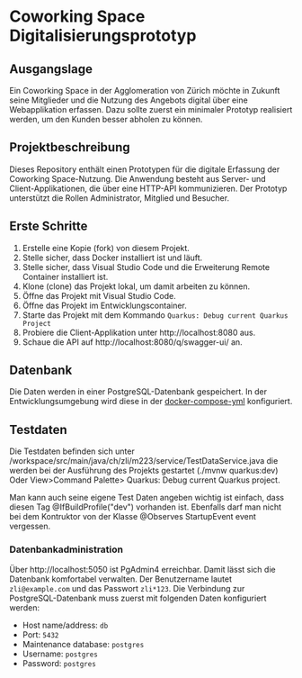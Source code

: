 # Coworking Space Digitalisierungsprototyp

## Ausgangslage

Ein Coworking Space in der Agglomeration von Zürich möchte in Zukunft seine Mitglieder und die Nutzung des Angebots digital über eine Webapplikation erfassen. Dazu sollte zuerst ein minimaler Prototyp realisiert werden, um den Kunden besser abholen zu können.

## Projektbeschreibung

Dieses Repository enthält einen Prototypen für die digitale Erfassung der Coworking Space-Nutzung. Die Anwendung besteht aus Server- und Client-Applikationen, die über eine HTTP-API kommunizieren. Der Prototyp unterstützt die Rollen Administrator, Mitglied und Besucher.

## Erste Schritte

1. Erstelle eine Kopie (fork) von diesem Projekt.
1. Stelle sicher, dass Docker installiert ist und läuft.
1. Stelle sicher, dass Visual Studio Code und die Erweiterung Remote Container installiert ist.
1. Klone (clone) das Projekt lokal, um damit arbeiten zu können.
1. Öffne das Projekt mit Visual Studio Code.
1. Öffne das Projekt im Entwicklungscontainer.
1. Starte das Projekt mit dem Kommando `Quarkus: Debug current Quarkus Project`
1. Probiere die Client-Applikation unter http://localhost:8080 aus.
1. Schaue die API auf http://localhost:8080/q/swagger-ui/ an.

## Datenbank

Die Daten werden in einer PostgreSQL-Datenbank gespeichert. In der Entwicklungsumgebung wird diese in der [docker-compose-yml](./.devcontainer/docker-compose.yml) konfiguriert.

## Testdaten

Die Testdaten befinden sich unter /workspace/src/main/java/ch/zli/m223/service/TestDataService.java die werden bei der Ausführung des Projekts gestartet (./mvnw quarkus:dev) Oder 
View>Command Palette> Quarkus: Debug current Quarkus project.

Man kann auch seine eigene Test Daten angeben wichtig ist einfach, dass diesen Tag @IfBuildProfile("dev") vorhanden ist. Ebenfalls darf man nicht bei dem Kontruktor von der Klasse
@Observes StartupEvent event vergessen. 



### Datenbankadministration

Über http://localhost:5050 ist PgAdmin4 erreichbar. Damit lässt sich die Datenbank komfortabel verwalten. Der Benutzername lautet `zli@example.com` und das Passwort `zli*123`. Die Verbindung zur PostgreSQL-Datenbank muss zuerst mit folgenden Daten konfiguriert werden:
 - Host name/address: `db`
 - Port: `5432`
 - Maintenance database: `postgres`
 - Username: `postgres`
 - Password: `postgres`

